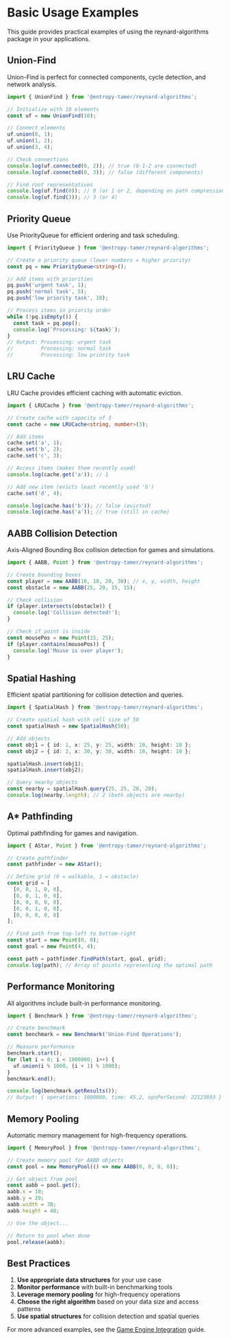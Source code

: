 # Basic Usage Examples

This guide provides practical examples of using the reynard-algorithms package in your applications.

## Union-Find

Union-Find is perfect for connected components, cycle detection, and network analysis.

```typescript
import { UnionFind } from '@entropy-tamer/reynard-algorithms';

// Initialize with 10 elements
const uf = new UnionFind(10);

// Connect elements
uf.union(0, 1);
uf.union(1, 2);
uf.union(3, 4);

// Check connections
console.log(uf.connected(0, 2)); // true (0-1-2 are connected)
console.log(uf.connected(0, 3)); // false (different components)

// Find root representatives
console.log(uf.find(0)); // 0 (or 1 or 2, depending on path compression)
console.log(uf.find(3)); // 3 (or 4)
```

## Priority Queue

Use PriorityQueue for efficient ordering and task scheduling.

```typescript
import { PriorityQueue } from '@entropy-tamer/reynard-algorithms';

// Create a priority queue (lower numbers = higher priority)
const pq = new PriorityQueue<string>();

// Add items with priorities
pq.push('urgent task', 1);
pq.push('normal task', 5);
pq.push('low priority task', 10);

// Process items in priority order
while (!pq.isEmpty()) {
  const task = pq.pop();
  console.log(`Processing: ${task}`);
}
// Output: Processing: urgent task
//         Processing: normal task
//         Processing: low priority task
```

## LRU Cache

LRU Cache provides efficient caching with automatic eviction.

```typescript
import { LRUCache } from '@entropy-tamer/reynard-algorithms';

// Create cache with capacity of 3
const cache = new LRUCache<string, number>(3);

// Add items
cache.set('a', 1);
cache.set('b', 2);
cache.set('c', 3);

// Access items (makes them recently used)
console.log(cache.get('a')); // 1

// Add new item (evicts least recently used 'b')
cache.set('d', 4);

console.log(cache.has('b')); // false (evicted)
console.log(cache.has('a')); // true (still in cache)
```

## AABB Collision Detection

Axis-Aligned Bounding Box collision detection for games and simulations.

```typescript
import { AABB, Point } from '@entropy-tamer/reynard-algorithms';

// Create bounding boxes
const player = new AABB(10, 10, 20, 30); // x, y, width, height
const obstacle = new AABB(25, 20, 15, 15);

// Check collision
if (player.intersects(obstacle)) {
  console.log('Collision detected!');
}

// Check if point is inside
const mousePos = new Point(15, 25);
if (player.contains(mousePos)) {
  console.log('Mouse is over player');
}
```

## Spatial Hashing

Efficient spatial partitioning for collision detection and queries.

```typescript
import { SpatialHash } from '@entropy-tamer/reynard-algorithms';

// Create spatial hash with cell size of 50
const spatialHash = new SpatialHash(50);

// Add objects
const obj1 = { id: 1, x: 25, y: 25, width: 10, height: 10 };
const obj2 = { id: 2, x: 30, y: 30, width: 10, height: 10 };

spatialHash.insert(obj1);
spatialHash.insert(obj2);

// Query nearby objects
const nearby = spatialHash.query(25, 25, 20, 20);
console.log(nearby.length); // 2 (both objects are nearby)
```

## A* Pathfinding

Optimal pathfinding for games and navigation.

```typescript
import { AStar, Point } from '@entropy-tamer/reynard-algorithms';

// Create pathfinder
const pathfinder = new AStar();

// Define grid (0 = walkable, 1 = obstacle)
const grid = [
  [0, 0, 1, 0, 0],
  [0, 0, 1, 0, 0],
  [0, 0, 0, 0, 0],
  [0, 0, 1, 0, 0],
  [0, 0, 0, 0, 0]
];

// Find path from top-left to bottom-right
const start = new Point(0, 0);
const goal = new Point(4, 4);

const path = pathfinder.findPath(start, goal, grid);
console.log(path); // Array of points representing the optimal path
```

## Performance Monitoring

All algorithms include built-in performance monitoring.

```typescript
import { Benchmark } from '@entropy-tamer/reynard-algorithms';

// Create benchmark
const benchmark = new Benchmark('Union-Find Operations');

// Measure performance
benchmark.start();
for (let i = 0; i < 1000000; i++) {
  uf.union(i % 1000, (i + 1) % 1000);
}
benchmark.end();

console.log(benchmark.getResults());
// Output: { operations: 1000000, time: 45.2, opsPerSecond: 22123893 }
```

## Memory Pooling

Automatic memory management for high-frequency operations.

```typescript
import { MemoryPool } from '@entropy-tamer/reynard-algorithms';

// Create memory pool for AABB objects
const pool = new MemoryPool(() => new AABB(0, 0, 0, 0));

// Get object from pool
const aabb = pool.get();
aabb.x = 10;
aabb.y = 20;
aabb.width = 30;
aabb.height = 40;

// Use the object...

// Return to pool when done
pool.release(aabb);
```

## Best Practices

1. **Use appropriate data structures** for your use case
2. **Monitor performance** with built-in benchmarking tools
3. **Leverage memory pooling** for high-frequency operations
4. **Choose the right algorithm** based on your data size and access patterns
5. **Use spatial structures** for collision detection and spatial queries

For more advanced examples, see the [Game Engine Integration](./game-engine-integration.md) guide.
